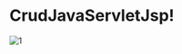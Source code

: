 # CrudJavaServletJsp! <br>
![1](https://user-images.githubusercontent.com/88802551/170726173-c34ddca8-0e1f-465f-92d2-9a12dae79e01.png)
